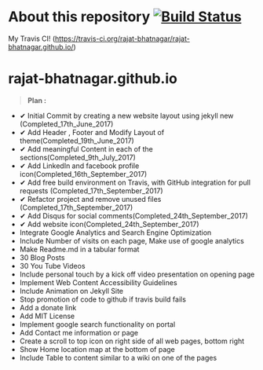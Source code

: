 # About this repository [![Build Status](https://travis-ci.org/rajat-bhatnagar/rajat-bhatnagar.github.io.svg?branch=master)](https://travis-ci.org/rajat-bhatnagar/rajat-bhatnagar.github.io)

My Travis CI! (<https://travis-ci.org/rajat-bhatnagar/rajat-bhatnagar.github.io/>)

# rajat-bhatnagar.github.io
> **Plan :**
 -  ✔︎ Initial Commit by creating a new website layout using jekyll new (Completed_17th_June_2017)
 -  ✔︎ Add Header , Footer and Modify Layout of theme(Completed_19th_June_2017)
 -  ✔︎ Add meaningful Content in each of the sections(Completed_9th_July_2017)
 -  ✔︎ Add LinkedIn and facebook profile icon(Completed_16th_September_2017)
 -  ✔︎ Add free build environment on Travis, with GitHub integration for pull requests (Completed_17th_September_2017)
 -  ✔︎ Refactor project and remove unused files (Completed_17th_September_2017)
 -  ✔︎ Add Disqus for social comments(Completed_24th_September_2017)
 -  ✔︎ Add website icon(Completed_24th_September_2017)
 -  Integrate Google Analytics and Search Engine Optimization
 -  Include Number of visits on each page, Make use of google analytics
 -  Make Readme.md in a tabular format
 -  30 Blog Posts
 -  30 You Tube Videos
 -  Include personal touch by a kick off video presentation on opening page
 -  Implement Web Content Accessibility Guidelines
 -  Include Animation on Jekyll Site
 -  Stop promotion of code to github if travis build fails
 -  Add a donate link
 -  Add MIT License
 -  ︎Implement google search functionality on portal
 -  Add Contact me information or page
 -  Create a scroll to top icon on right side of all web pages, bottom right
 -  Show Home location map at the bottom of page
 -  Include Table to content similar to a wiki on one of the pages